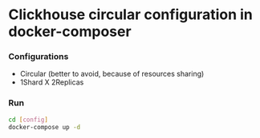 # Clickhouse circular configuration in docker-composer

### Configurations
- Circular (better to avoid, because of resources sharing)
- 1Shard X 2Replicas

### Run
```bash
cd [config]
docker-compose up -d
```

